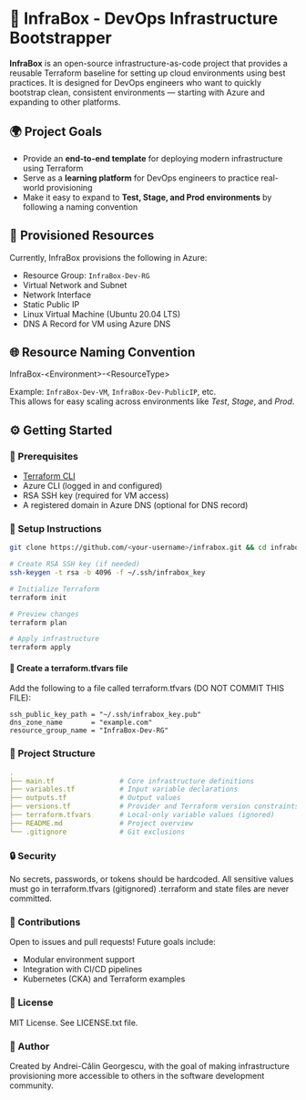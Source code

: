 # 🧰 InfraBox - DevOps Infrastructure Bootstrapper

**InfraBox** is an open-source infrastructure-as-code project that provides a reusable Terraform baseline for setting up cloud environments using best practices. It is designed for DevOps engineers who want to quickly bootstrap clean, consistent environments — starting with Azure and expanding to other platforms.

## 🌍 Project Goals

- Provide an **end-to-end template** for deploying modern infrastructure using Terraform
- Serve as a **learning platform** for DevOps engineers to practice real-world provisioning
- Make it easy to expand to **Test, Stage, and Prod environments** by following a naming convention

## 🧱 Provisioned Resources

Currently, InfraBox provisions the following in Azure:

- Resource Group: `InfraBox-Dev-RG`
- Virtual Network and Subnet
- Network Interface
- Static Public IP
- Linux Virtual Machine (Ubuntu 20.04 LTS)
- DNS A Record for VM using Azure DNS

## 🌐 Resource Naming Convention

InfraBox-\<Environment\>-\<ResourceType\>

Example: `InfraBox-Dev-VM`, `InfraBox-Dev-PublicIP`, etc.  
This allows for easy scaling across environments like *Test*, *Stage*, and *Prod*.


## ⚙️ Getting Started

### 🔧 Prerequisites

- [Terraform CLI](https://developer.hashicorp.com/terraform/downloads)
- Azure CLI (logged in and configured)
- RSA SSH key (required for VM access)
- A registered domain in Azure DNS (optional for DNS record)

### 📂 Setup Instructions

```bash
git clone https://github.com/<your-username>/infrabox.git && cd infrabox

# Create RSA SSH key (if needed)
ssh-keygen -t rsa -b 4096 -f ~/.ssh/infrabox_key

# Initialize Terraform
terraform init

# Preview changes
terraform plan

# Apply infrastructure
terraform apply
```

#### 📄 Create a terraform.tfvars file
Add the following to a file called terraform.tfvars (DO NOT COMMIT THIS FILE):

```hcl
ssh_public_key_path = "~/.ssh/infrabox_key.pub"
dns_zone_name       = "example.com"
resource_group_name = "InfraBox-Dev-RG"
```

### 📁 Project Structure

```yaml
.
├── main.tf                # Core infrastructure definitions
├── variables.tf           # Input variable declarations
├── outputs.tf             # Output values
├── versions.tf            # Provider and Terraform version constraints
├── terraform.tfvars       # Local-only variable values (ignored)
├── README.md              # Project overview
└── .gitignore             # Git exclusions
```

### 🔒 Security

No secrets, passwords, or tokens should be hardcoded.
All sensitive values must go in terraform.tfvars (gitignored)
.terraform and state files are never committed.

### 🤝 Contributions

Open to issues and pull requests! Future goals include:

- Modular environment support
- Integration with CI/CD pipelines
- Kubernetes (CKA) and Terraform examples

### 🪪 License

MIT License. See LICENSE.txt file.

### 📌 Author
Created by Andrei-Călin Georgescu, with the goal of making infrastructure provisioning more accessible to others in the software development community.